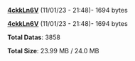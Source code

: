 [**4ckkLn6V**](/data/4ckkLn6V.txt) (11/01/23 - 21:48)- 1694 bytes

[**4ckkLn6V**](/data/4ckkLn6V.txt) (11/01/23 - 21:48)- 1694 bytes

**Total Datas**: 3858

**Total Size**: 23.99 MB / 24.0 MB